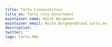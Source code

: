 ```yaml
---
title: Tartu Linnavalitsus
title_en: Tartu City Government
maintainer_name: Hüite Bergmann
maintainer_email: Hyite.Bergmann@raad.tartu.ee
description: ''
twitter: ''
logo: tartu.PNG
---
```

